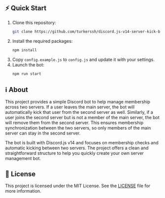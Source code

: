 ## ⚡ Quick Start

1. Clone this repository:
    ```sh
    git clone https://github.com/turkerssh/discord.js-v14-server-kick-bot.git
    ```
2. Install the required packages:
    ```sh
    npm install
    ```
3. Copy `config.example.js` to `config.js` and update it with your settings.
4. Launch the bot:
    ```sh
    npm run start
    ```

## ℹ️ About

This project provides a simple Discord bot to help manage membership across two servers. If a user leaves the main server, the bot will automatically kick that user from the second server as well. Similarly, if a user joins the second server but is not a member of the main server, the bot will remove them from the second server. This ensures membership synchronization between the two servers, so only members of the main server can stay in the second server.

The bot is built with Discord.js v14 and focuses on membership checks and automatic kicking between two servers. The project offers a clean and straightforward structure to help you quickly create your own server management bot.

## 📝 License

This project is licensed under the MIT License. See the [LICENSE](LICENSE) file for more information.
